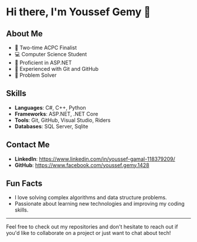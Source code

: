 # Hi there, I'm Youssef Gemy 👋

## About Me

- 🌟 Two-time ACPC Finalist
- 💻 Computer Science Student
- 🚀 Proficient in ASP.NET
- 🔧 Experienced with Git and GitHub
- 🧠 Problem Solver

## Skills

- **Languages**: C#, C++, Python
- **Frameworks**: ASP.NET, .NET Core
- **Tools**: Git, GitHub, Visual Studio, Riders
- **Databases**: SQL Server, Sqlite


## Contact Me

- **LinkedIn**: https://www.linkedin.com/in/youssef-gamal-118379209/
- **GitHub**: https://www.facebook.com/youssef.gemy.1428

## Fun Facts

- I love solving complex algorithms and data structure problems.
- Passionate about learning new technologies and improving my coding skills.

---

Feel free to check out my repositories and don't hesitate to reach out if you'd like to collaborate on a project or just want to chat about tech!
